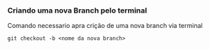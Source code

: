 ### Criando uma nova Branch pelo terminal

Comando necessario apra crição de uma nova branch via terminal
```
git checkout -b <nome da nova branch> 
```